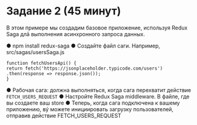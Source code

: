 # Задание 2 (45 минут)

В этом примере мы создадим базовое приложение, используя Redux Saga
длā выполнения асинхронного запроса данных.

  ● npm install redux-saga
  ● Создайте файл саги. Например, src/sagas/usersSaga.js

    function fetchUsersApi() {
    return fetch('https://jsonplaceholder.typicode.com/users')
    .then(response => response.json());
    }

  ● Рабочая сага: должна выполняться, когда сага перехватит
    действие `FETCH_USERS_REQUEST`
  ● Настройте Redux Saga middleware. В файле, где вы создаете ваш
    store
  ● Теперь, когда сага подключена к вашему приложению, вý
    можете инициировать загрузку пользователей, отправив
    действие FETCH_USERS_REQUEST
